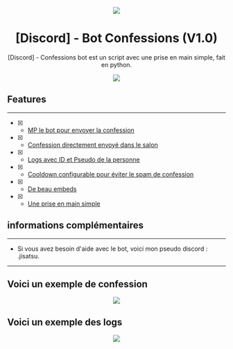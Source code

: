 
<p align="center">
  <img src="https://cdn.discordapp.com/attachments/996956106628800575/997027163960250450/waneella-pixel-art.gif">
</p>

<h1 align="center">[Discord] - Bot Confessions (V1.0)</h1>
<p align="center">

<p align="center">
  [Discord] - Confessions bot est un script avec une prise en main simple, fait en python.
</p>

<p align="center">
  <img src="https://cdn.discordapp.com/attachments/1000770398931136592/1049946147231383582/waneella-pixel-art.gif">
</p>

## Features
--------------------------------------------------------------------------------
- [x] - [MP le bot pour envoyer la confession]()
- [x] - [Confession directement envoyé dans le salon]()
- [x] - [Logs avec ID et Pseudo de la personne]()
- [x] - [Cooldown configurable pour éviter le spam de confession]()
- [x] - [De beau embeds]()
- [x] - [Une prise en main simple]()


## informations complémentaires
--------------------------------------------------------------------------------
- Si vous avez besoin d'aide avec le bot, voici mon pseudo discord : .jisatsu.


--------------------------------------------------------------------------------

## Voici un exemple de confession
<p align="center">
  <img src="https://cdn.discordapp.com/attachments/1131857108476887081/1131858259666554880/image.png">
</p>

## Voici un exemple des logs
<p align="center">
  <img src="https://cdn.discordapp.com/attachments/1131857108476887081/1131858324032327781/image.png">
</p>
